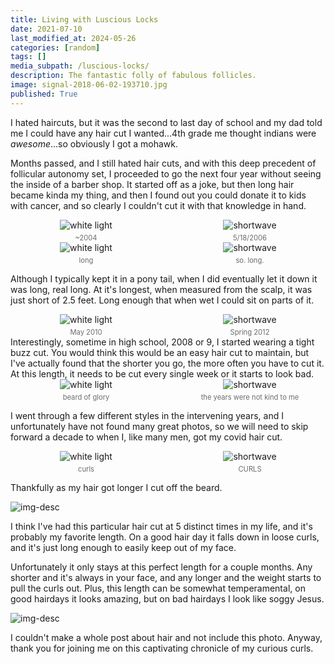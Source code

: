 ```yaml
---
title: Living with Luscious Locks
date: 2021-07-10
last_modified_at: 2024-05-26
categories: [random]
tags: []
media_subpath: /luscious-locks/
description: The fantastic folly of fabulous follicles.
image: signal-2018-06-02-193710.jpg
published: True
---
```


<style>
    .grid-2x2 {
        display: grid;
        grid-template-columns: 1fr 1fr;
        grid-template-rows: auto auto;
        column-gap: 20px; /* Keep horizontal gap */
        justify-items: center;
    }
    .grid-3x2 {
        display: grid;
        grid-template-columns: 1fr 1fr 1fr;
        grid-template-rows: auto auto;
        column-gap: 20px; /* Keep horizontal gap */
        justify-items: center;
    }
    .grid-container {
        justify-items: center;
    }
    .grid-container > div {
        display: flex;
        flex-direction: column;
        align-items: center;
        height: 100%; /* Ensure the div takes full height of the grid cell */
        justify-content: flex-end; /* Align items to the bottom */
    }
    .grid-container img {
        width: auto;
        max-width: 100%;
        height: auto;
        object-fit: cover;
        display: block;
        margin-bottom: 5px; /* Small margin to separate the image and caption */
    }
    .grid-container .caption em {
        display: block;
        text-align: center;
        font-style: normal;
        font-size: 80%;
        padding: 0;
        color: #6d6c6c;
    }
</style>

I hated haircuts, but it was the second to last day of school and my dad told me I could have any hair cut I wanted...4th grade me thought indians were _awesome_...so obviously I got a mohawk. 

Months passed, and I still hated hair cuts, and with this deep precedent of follicular autonomy set, I proceeded to go the next four year without seeing the inside of a barber shop. It started off as a joke, but then long hair became kinda my thing, and then I found out you could donate it to kids with cancer, and so clearly I couldn't cut it with that knowledge in hand. 

<div class="grid-container grid-2x2">
    <div>
        <img src="signal-2018-06-02-193710.jpg" alt="white light">
    </div>
    <div>
        <img src="03.jpg" alt="shortwave">
    </div>
    <div class="caption">
        <em>~2004</em>
    </div>
    <div class="caption">
        <em>5/18/2006</em>
    </div>
</div>


<div class="grid-container grid-2x2">
    <div>
        <img src="01.jpg" alt="white light">
    </div>
    <div>
        <img src="02.jpg" alt="shortwave">
    </div>
    <div class="caption">
        <em>long</em>
    </div>
    <div class="caption">
        <em>so. long.</em>
    </div>
</div>

Although I typically kept it in a pony tail, when I did eventually let it down it was long, real long. At it's longest, when measured from the scalp, it was just short of 2.5 feet. Long enough that when wet I could sit on parts of it.


<div class="grid-container grid-2x2">
    <div>
        <img src="31352_10150171601920316_810635315_12330939_3018341_n.jpg" alt="white light">
    </div>
    <div>
        <img src="IMAG2116342.jpg" alt="shortwave">
    </div>
    <div class="caption">
        <em>May 2010</em>
    </div>
    <div class="caption">
        <em>Spring 2012</em>
    </div>
</div>
Interestingly, sometime in high school, 2008 or 9, I started wearing a tight buzz cut. You would think this would be an easy hair cut to maintain, but I've actually found that the shorter you go, the more often you have to cut it. At this length, it needs to be cut every single week or it starts to look bad.


<div class="grid-container grid-2x2">
    <div>
        <img src="Screenshot_20201015-220403_Photos.jpg" alt="white light">
    </div>
    <div>
        <img src="signal-2020-10-11-142954.jpg" alt="shortwave">
    </div>
    <div class="caption">
        <em>beard of glory</em>
    </div>
    <div class="caption">
        <em>the years were not kind to me</em>
    </div>
</div>


I went through a few different styles in the intervening years, and I unfortunately have not found many great photos, so we will need to skip forward a decade to when I, like many men, got my covid hair cut.

<div class="grid-container grid-2x2">
    <div>
        <img src="20210517_124954.jpg" alt="white light">
    </div>
    <div>
        <img src="Screenshot_20210516-094250_Gallery.jpg" alt="shortwave">
    </div>
    <div class="caption">
        <em>curls</em>
    </div>
    <div class="caption">
        <em>CURLS</em>
    </div>
</div>

Thankfully as my hair got longer I cut off the beard.


![img-desc](20210710_181304.jpg)

I think I've had this particular hair cut at 5 distinct times in my life, and it's probably my favorite length. On a good hair day it falls down in loose curls, and it's just long enough to easily keep out of my face. 

Unfortunately it only stays at this perfect length for a couple months. Any shorter and it's always in your face, and any longer and the weight starts to pull the curls out. Plus, this length can be somewhat temperamental, on good hairdays it looks amazing, but on bad hairdays I look like soggy Jesus. 

![img-desc](frogs.jpg)

I couldn't make a whole post about hair and not include this photo. Anyway, thank you for joining me on this captivating chronicle of my curious curls.
